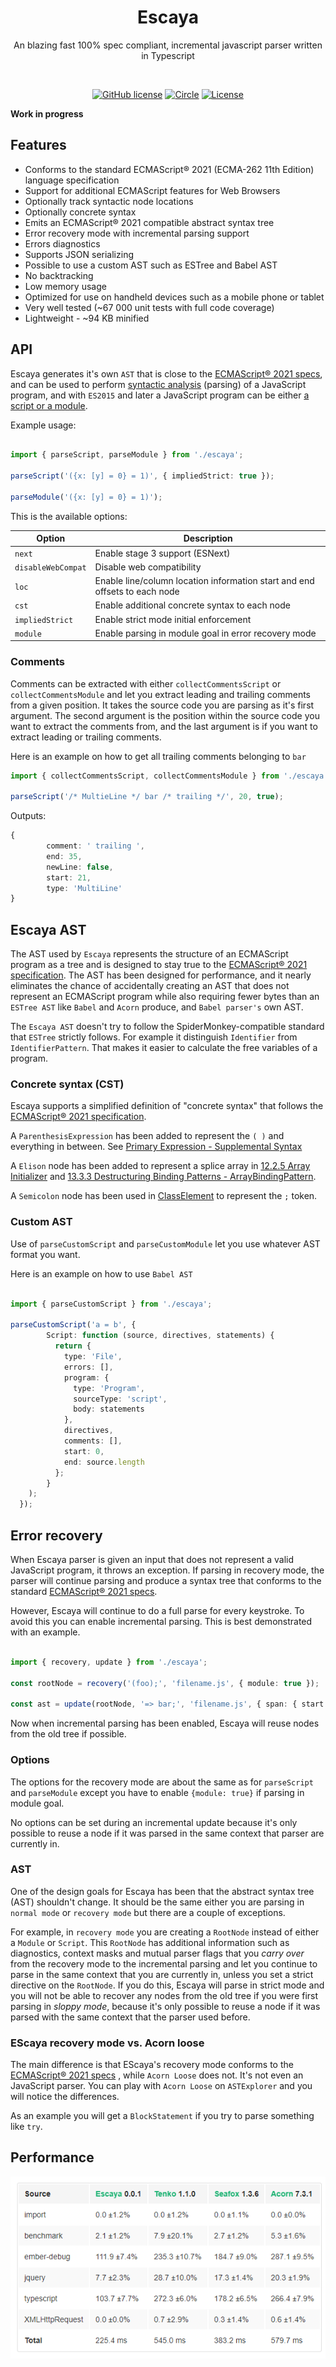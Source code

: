<h1 align="center">Escaya</h1>

<p align="center"> An blazing  fast 100% spec compliant, incremental javascript parser written in Typescript</p>

<br>

<p align="center">
    <a href="https://lgtm.com/projects/g/escaya/escaya/context:javascript"><img src="https://img.shields.io/lgtm/grade/javascript/g/escaya/escaya.svg?logo=lgtm&logoWidth=18" alt="GitHub license" /></a>
   <a href="https://circleci.com/gh/escaya/escaya"><img src="https://circleci.com/gh/escaya/escaya.svg?style=svg" alt="Circle" /></a>
   <a href="https://github.com/escaya/escaya/blob/master/LICENSE.md"><img src="https://img.shields.io/github/license/escaya/escaya.svg" alt="License" /></a>
</p>

**Work in progress**

## Features

* Conforms to the standard ECMAScript® 2021 (ECMA-262 11th Edition) language specification
* Support for additional ECMAScript features for Web Browsers
* Optionally track syntactic node locations
* Optionally concrete syntax
* Emits an ECMAScript® 2021 compatible abstract syntax tree
* Error recovery mode with incremental parsing support
* Errors diagnostics
* Supports JSON serializing
* Possible to use a custom AST such as ESTree and Babel AST
* No backtracking
* Low memory usage
* Optimized for use on handheld devices such as a mobile phone or tablet
* Very well tested (~67 000 unit tests with full code coverage)
* Lightweight - ~94 KB minified

## API

Escaya generates it's own `AST` that is close to the [ECMAScript® 2021 specs](https://tc39.es/ecma262/index.html), and can be used to perform [syntactic analysis](https://en.wikipedia.org/wiki/Parsing) (parsing) of a JavaScript program, and with `ES2015` and later a JavaScript program can be either [a script or a module](https://tc39.github.io/ecma262/index.html#sec-ecmascript-language-scripts-and-modules).

Example usage:

```ts

import { parseScript, parseModule } from './escaya';

parseScript('({x: [y] = 0} = 1)', { impliedStrict: true });

parseModule('({x: [y] = 0} = 1)');

```

This is the available options:

| Option        | Description |
| ------------------- | ------------------------------------------------------------ |
| `next`              | Enable stage 3 support (ESNext) |
| `disableWebCompat`  | Disable web compatibility |
| `loc`               | Enable line/column location information start and end offsets to each node |
| `cst`               | Enable additional concrete syntax to each node |
| `impliedStrict`     | Enable strict mode initial enforcement |
| `module`            | Enable parsing in module goal in error recovery mode |


### Comments

Comments can be extracted with either `collectCommentsScript` or `collectCommentsModule` and let you extract leading and trailing
comments from a given position. It takes the source code you are parsing as it's first argument. The second argument is the position
within the source code you want to extract the comments from, and the last argument is if you want to extract leading or 
trailing comments.

Here is an example on how to get all trailing comments belonging to `bar`

```ts
import { collectCommentsScript, collectCommentsModule } from './escaya';

parseScript('/* MultieLine */ bar /* trailing */', 20, true);

```

Outputs:

```ts
{
        comment: ' trailing ',
        end: 35,
        newLine: false,
        start: 21,
        type: 'MultiLine'
}
```

## Escaya AST

The AST used by `Escaya` represents the structure of an ECMAScript program as a tree and is designed to stay true to the [ECMAScript® 2021 specification](https://tc39.es/ecma262/index.html). The AST has been designed for performance, and it nearly eliminates the chance of accidentally creating an AST that does not represent an ECMAScript program while also requiring fewer bytes than an `ESTree AST` like `Babel` and `Acorn` produce, and `Babel parser's` own AST.

The `Escaya AST` doesn't try to follow the SpiderMonkey-compatible standard that `ESTree` strictly follows. For example it distinguish `Identifier` from `IdentifierPattern`. That makes it easier to calculate the free variables of a program.

### Concrete syntax (CST)

Escaya supports a simplified definition of "concrete syntax" that follows the [ECMAScript® 2021 specification](https://tc39.es/ecma262/index.html).

A `ParenthesisExpression` has been added to represent the `( )` and everything in between. See [Primary Expression - Supplemental Syntax](https://tc39.es/ecma262/#sec-primary-expression)

A `Elison` node has been added to represent a splice array in [12.2.5 Array Initializer](https://tc39.es/ecma262/#sec-array-initializer) and [13.3.3 Destructuring Binding Patterns - ArrayBindingPattern](https://tc39.es/ecma262/#prod-ArrayBindingPattern).

A `Semicolon` node has been used  in [ClassElement](https://tc39.es/ecma262/#prod-ClassElement) to represent the `;` token.

### Custom AST

Use of `parseCustomScript` and `parseCustomModule` let you use whatever AST format you want.

Here is an example on how to use `Babel AST`

```ts

import { parseCustomScript } from './escaya';

parseCustomScript('a = b', {
        Script: function (source, directives, statements) {
          return {
            type: 'File',
            errors: [],
            program: {
              type: 'Program',
              sourceType: 'script',
              body: statements
            },
            directives,
            comments: [],
            start: 0,
            end: source.length
          };
        }
    );
  });

```

## Error recovery

When Escaya parser is given an input that does not represent a valid JavaScript program, it throws an exception. If parsing in
recovery mode, the parser will continue parsing and produce a syntax tree that conforms to the standard [ECMAScript® 2021 specs](https://tc39.es/ecma262/index.html).

However, Escaya will continue to do a full parse for every keystroke. To avoid this you can enable incremental parsing. This is best demonstrated with an example.

```ts

import { recovery, update } from './escaya';

const rootNode = recovery('(foo);', 'filename.js', { module: true });

const ast = update(rootNode, '=> bar;', 'filename.js', { span: { start: 6, length: 0 }, newLength: 7 })

```

Now when incremental parsing has been enabled, Escaya will reuse nodes from the old tree if possible.

### Options

The options for the recovery mode are about the same as  for `parseScript` and `parseModule` except you have to enable `{module: true}` if parsing in module goal.

No options can be set during an incremental update because it's only possible to reuse a node if it was parsed in the same context that parser are currently in.

### AST

One of the design goals for Escaya has been that the abstract syntax tree (AST) shouldn't change. It should be the same either you are parsing in `normal mode` or `recovery mode` but there are a couple of exceptions.

For example, in `recovery mode` you are creating a `RootNode` instead of either a `Module` or `Script`. This `RootNode` has additional information such as diagnostics, context masks and mutual parser flags that you *carry over* from the recovery mode to the incremental parsing and let you continue to parse in the same context that you are currently in, unless you set a strict directive on the `RootNode`. If you do this, Escaya will parse in strict mode and you will not be able to recover any nodes from the old tree if you were first parsing in *sloppy mode*, because it's only possible to reuse a node if it was parsed with the same context that the parser used before.

### EScaya recovery mode vs. Acorn loose

The main difference is that EScaya's recovery mode conforms to the [ECMAScript® 2021 specs](https://tc39.es/ecma262/index.html) , while `Acorn Loose` does not.
It's not even an JavaScript parser. You can play with `Acorn Loose`  on `ASTExplorer` and you will notice the differences.

As an example you will get a `BlockStatement` if you try to parse something like `try`.


## Performance

<p align="left">
  <img src="./media/bench.png">
</p>
